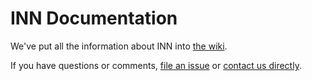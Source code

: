 # INN Documentation

We've put all the information about INN into [the wiki](https://github.com/INN/INN-docs/wiki/). 

If you have questions or comments, [file an issue](https://github.com/INN/INN-docs/issues) or [contact us directly](http://investigativenewsnetwork.org/contact/). 

